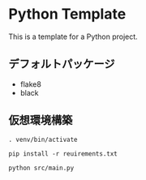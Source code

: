 # Python Template

This is a template for a Python project.

## デフォルトパッケージ

- flake8
- black

## 仮想環境構築  

```
. venv/bin/activate

pip install -r reuirements.txt

python src/main.py
```
